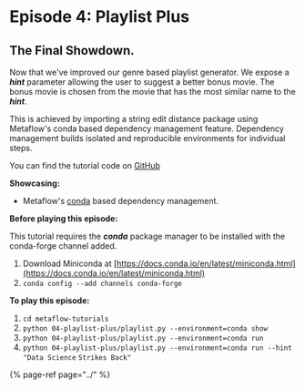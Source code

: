 # Episode 4: Playlist Plus

## The Final Showdown.

Now that we've improved our genre based playlist generator. We expose a _**hint**_ parameter allowing the user to suggest a better bonus movie. The bonus movie is chosen from the movie that has the most similar name to the _**hint**_.

This is achieved by importing a string edit distance package using Metaflow's conda based dependency management feature. Dependency management builds isolated and reproducible environments for individual steps.

You can find the tutorial code on [GitHub](https://github.com/Netflix/metaflow/tree/master/metaflow/tutorials/04-playlist-plus)

**Showcasing:**

* Metaflow's [conda](../../../metaflow/dependencies.md) based dependency management.

**Before playing this episode:**

This tutorial requires the _**conda**_ package manager to be installed with the conda-forge channel added.

1. Download Miniconda at [https://docs.conda.io/en/latest/miniconda.html](https://docs.conda.io/en/latest/miniconda.html)
2. `conda config --add channels conda-forge`

**To play this episode:**

1. `cd metaflow-tutorials`
2. `python 04-playlist-plus/playlist.py --environment=conda show`
3. `python 04-playlist-plus/playlist.py --environment=conda run`
4. `python 04-playlist-plus/playlist.py --environment=conda run --hint "Data Science` `Strikes Back"`

{% page-ref page="../" %}

